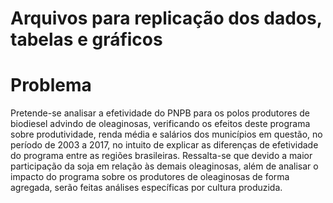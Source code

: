 # Arquivos para replicação dos dados, tabelas e gráficos

# Problema

Pretende-se analisar a efetividade do PNPB para os polos produtores de biodiesel advindo de oleaginosas, verificando os efeitos deste programa sobre produtividade, renda média e salários dos municípios em questão, no período de 2003 a 2017, no intuito de explicar as diferenças de efetividade do programa entre as regiões brasileiras. Ressalta-se que devido a maior participação da soja em relação às demais oleaginosas, além de analisar o impacto do programa sobre os produtores de oleaginosas de forma agregada, serão feitas análises específicas por cultura produzida.
